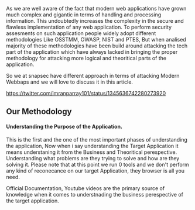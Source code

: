 As we are well aware of the fact that modern web applications have grown much complex and gigantic in terms of handling and processing information. This undoubtedly increases the complexity in the secure and flawless implementation of any web application. To perform security assesments on such application people widely adopt different methodologies Like OSSTMM, OWASP, NIST and PTES, But when analised majority of these methodologies have been build around attacking the tech part of the application which have always lacked in bringing the proper methodology for attacking more logical and theoritical parts of the application. 

So we at snapsec have different approach in terms of attacking Modern Webbaps and we will love to discuss it in this article.


https://twitter.com/imranparray101/status/1345636742280273920

## Our Methodology

#### Understanding the Purpose of the Application.

This is the first and the one of the most important phases of understanding the application, Now when i say understanding the Target Application it means understaning it from the Business and Theoritical perespective. Understanding what problems are they trying to solve and how are they solving it. Please note that at this point we run 0 tools and we don't perform any kind of reconecance on our target Application, they browser is all you need.

Official Documentation, Youtube videos are the primary source of knowledge when it comes to understnading the business perespective of the target application. 



#### 
